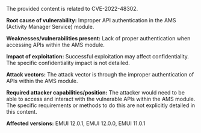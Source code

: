 The provided content is related to CVE-2022-48302.

**Root cause of vulnerability:**
Improper API authentication in the AMS (Activity Manager Service) module.

**Weaknesses/vulnerabilities present:**
Lack of proper authentication when accessing APIs within the AMS module.

**Impact of exploitation:**
Successful exploitation may affect confidentiality. The specific confidentiality impact is not detailed.

**Attack vectors:**
The attack vector is through the improper authentication of APIs within the AMS module.

**Required attacker capabilities/position:**
The attacker would need to be able to access and interact with the vulnerable APIs within the AMS module. The specific requirements or methods to do this are not explicitly detailed in this content.

**Affected versions:**
EMUI 12.0.1, EMUI 12.0.0, EMUI 11.0.1